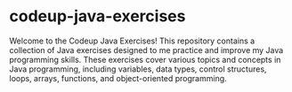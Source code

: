 # codeup-java-exercises

Welcome to the Codeup Java Exercises! This repository contains a collection of Java exercises designed to me practice and improve my Java programming skills. These exercises cover various topics and concepts in Java programming, including variables, data types, control structures, loops, arrays, functions, and object-oriented programming.